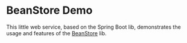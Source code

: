 # BeanStore Demo

This little web service, based on the Spring Boot lib, demonstrates the usage and features of the [BeanStore](https://github.com/protubero/beanstore) lib.

